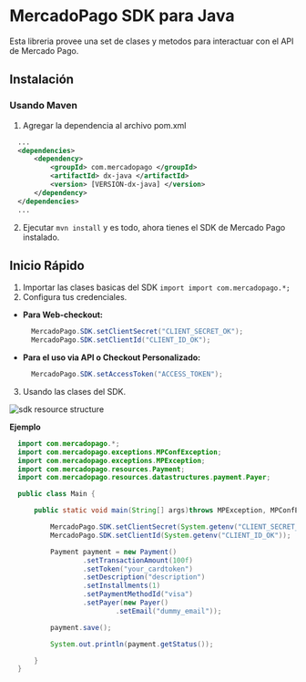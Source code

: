 # MercadoPago SDK para Java

Esta libreria provee una set de clases y metodos para interactuar con el API de Mercado Pago.

## Instalación 

### Usando Maven
1. Agregar la dependencia al archivo pom.xml

  ```xml
    ...
    <dependencies>
        <dependency>
            <groupId> com.mercadopago </groupId>
            <artifactId> dx-java </artifactId>
            <version> [VERSION-dx-java] </version>
        </dependency>
    </dependencies>
    ...
  ```

2. Ejecutar `mvn install` y es todo, ahora tienes el SDK de Mercado Pago instalado.

## Inicio Rápido

1. Importar las clases basicas del SDK `import import com.mercadopago.*;`
2. Configura tus credenciales.
  - **Para Web-checkout:**
    ```java
      MercadoPago.SDK.setClientSecret("CLIENT_SECRET_OK");
      MercadoPago.SDK.setClientId("CLIENT_ID_OK");
    ```
  - **Para el uso via API o Checkout Personalizado:**
    ```java
      MercadoPago.SDK.setAccessToken("ACCESS_TOKEN"); 
    ```
3. Usando las clases del SDK.

![sdk resource structure](https://user-images.githubusercontent.com/864790/34393059-9acad058-eb2e-11e7-9987-494eaf19d109.png)

**Ejemplo**

```java
  import com.mercadopago.*;
  import com.mercadopago.exceptions.MPConfException;
  import com.mercadopago.exceptions.MPException;
  import com.mercadopago.resources.Payment;
  import com.mercadopago.resources.datastructures.payment.Payer;

  public class Main {

      public static void main(String[] args)throws MPException, MPConfException {

          MercadoPago.SDK.setClientSecret(System.getenv("CLIENT_SECRET_OK"));
          MercadoPago.SDK.setClientId(System.getenv("CLIENT_ID_OK"));

          Payment payment = new Payment()
                  .setTransactionAmount(100f)
                  .setToken("your_cardtoken")
                  .setDescription("description")
                  .setInstallments(1)
                  .setPaymentMethodId("visa")
                  .setPayer(new Payer()
                          .setEmail("dummy_email"));

          payment.save();

          System.out.println(payment.getStatus());

      }
  }
```
 